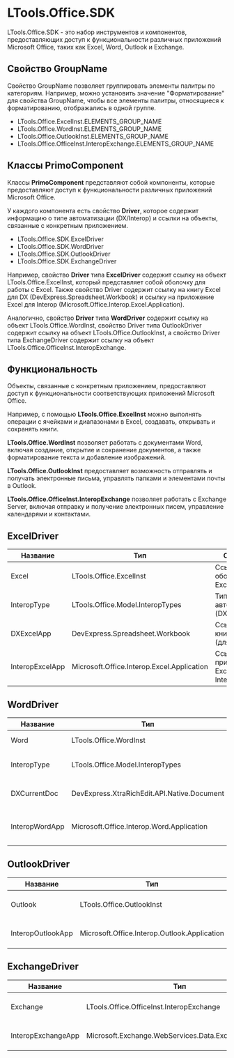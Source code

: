 # LTools.Office.SDK

LTools.Office.SDK - это набор инструментов и компонентов, предоставляющих доступ к функциональности различных приложений Microsoft Office, таких как Excel, Word, Outlook и Exchange.

## Свойство GroupName

Свойство GroupName позволяет группировать элементы палитры по категориям. Например, можно установить значение "Форматирование" для свойства GroupName, чтобы все элементы палитры, относящиеся к форматированию, отображались в одной группе.

-	LTools.Office.ExcelInst.ELEMENTS_GROUP_NAME
-	LTools.Office.WordInst.ELEMENTS_GROUP_NAME
-	LTools.Office.OutlookInst.ELEMENTS_GROUP_NAME
-	LTools.Office.OfficeInst.InteropExchange.ELEMENTS_GROUP_NAME


## Классы PrimoComponent

Классы **PrimoComponent** представляют собой компоненты, которые предоставляют доступ к функциональности различных приложений Microsoft Office.

У каждого компонента есть свойство **Driver**, которое содержит информацию о типе автоматизации (DX/Interop) и ссылки на объекты, связанные с конкретным приложением.

-	LTools.Office.SDK.ExcelDriver
-	LTools.Office.SDK.WordDriver
-	LTools.Office.SDK.OutlookDriver
-	LTools.Office.SDK.ExchangeDriver


Например, свойство **Driver** типа **ExcelDriver** содержит ссылку на объект LTools.Office.ExcelInst, который представляет собой оболочку для работы с Excel. Также свойство Driver содержит ссылку на книгу Excel для DX (DevExpress.Spreadsheet.Workbook) и ссылку на приложение Excel для Interop (Microsoft.Office.Interop.Excel.Application).

Аналогично, свойство **Driver** типа **WordDriver** содержит ссылку на объект LTools.Office.WordInst, свойство Driver типа OutlookDriver содержит ссылку на объект LTools.Office.OutlookInst, а свойство Driver типа ExchangeDriver содержит ссылку на объект LTools.Office.OfficeInst.InteropExchange.

## Функциональность

Объекты, связанные с конкретным приложением, предоставляют доступ к функциональности соответствующих приложений Microsoft Office.

Например, с помощью **LTools.Office.ExcelInst** можно выполнять операции с ячейками и диапазонами в Excel, создавать, открывать и сохранять книги.

**LTools.Office.WordInst** позволяет работать с документами Word, включая создание, открытие и сохранение документов, а также форматирование текста и добавление изображений.

**LTools.Office.OutlookInst** предоставляет возможность отправлять и получать электронные письма, управлять папками и элементами почты в Outlook.

**LTools.Office.OfficeInst.InteropExchange** позволяет работать с Exchange Server, включая отправку и получение электронных писем, управление календарями и контактами.




## ExcelDriver

| Название | Тип | Описание | Ссылка |
| --- | --- | --- | --- |
| Excel | LTools.Office.ExcelInst | Ссылка на оболочку Excel | - |
| InteropType | LTools.Office.Model.InteropTypes | Тип автоматизации (DX/Interop) | - |
| DXExcelApp | DevExpress.Spreadsheet.Workbook | Ссылка на книгу Excel (для DX) | [DevExpress](https://docs.devexpress.com/OfficeFileAPI/DevExpress.Spreadsheet.Workbook?v=20.1) |
| InteropExcelApp | Microsoft.Office.Interop.Excel.Application | Ссылка на приложение Excel (для Interop) | [Microsoft](https://learn.microsoft.com/en-us/dotnet/api/microsoft.office.interop.excel.application) |

## WordDriver

| Название | Тип | Описание | Ссылка |
| --- | --- | --- | --- |
| Word | LTools.Office.WordInst | Ссылка на оболочку Word | - |
| InteropType | LTools.Office.Model.InteropTypes | Тип автоматизации (DX/Interop) | - |
| DXCurrentDoc | DevExpress.XtraRichEdit.API.Native.Document | Ссылка на документ Word (для DX) | [DevExpress](https://docs.devexpress.com/OfficeFileAPI/DevExpress.XtraRichEdit.API.Native.Document?v=20.1) |
| InteropWordApp | Microsoft.Office.Interop.Word.Application | Ссылка на приложение Word (для Interop) | [Microsoft](https://learn.microsoft.com/ru-ru/dotnet/api/microsoft.office.interop.word.application) |

## OutlookDriver

| Название | Тип | Описание | Ссылка |
| --- | --- | --- | --- |
| Outlook | LTools.Office.OutlookInst | Ссылка на оболочку Outlook | - |
| InteropOutlookApp | Microsoft.Office.Interop.Outlook.Application | Ссылка на приложение Outlook | [Microsoft](https://learn.microsoft.com/ru-ru/dotnet/api/microsoft.office.interop.outlook.application) |

## ExchangeDriver

| Название | Тип | Описание | Ссылка |
| --- | --- | --- | --- |
| Exchange | LTools.Office.OfficeInst.InteropExchange | Ссылка на оболочку Exchange | - |
| InteropExchangeApp | Microsoft.Exchange.WebServices.Data.ExchangeService | Ссылка на приложение Exchange | [Microsoft](https://learn.microsoft.com/ru-ru/dotnet/api/microsoft.exchange.webservices.data.exchangeservice) |

